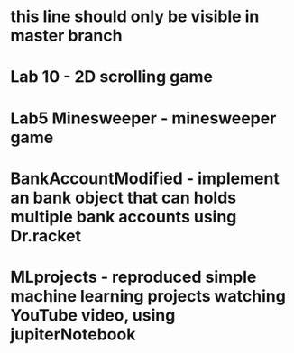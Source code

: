 # this line should only be visible in master branch
# Lab 10 - 2D scrolling game
# Lab5 Minesweeper - minesweeper game
# BankAccountModified - implement an bank object that can holds multiple bank accounts using Dr.racket
# MLprojects - reproduced simple machine learning projects watching YouTube video, using jupiterNotebook
